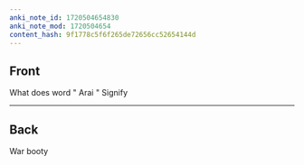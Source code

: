 ```yaml
---
anki_note_id: 1720504654830
anki_note_mod: 1720504654
content_hash: 9f1778c5f6f265de72656cc52654144d
---
```


## Front

What does word " Arai " Signify

<hr/>

## Back

War booty